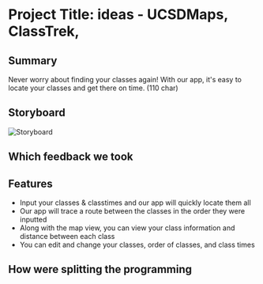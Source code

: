# Project Title: ideas - UCSDMaps, ClassTrek,   

## Summary 
Never worry about finding your classes again! With our app, it's easy to locate your classes and get there on time. (110 char)

## Storyboard
![Storyboard](https://github.com/dssung/COGS121-NONAME/blob/master/Storyboard%20Images/proposalstoryboard.jpg)

## Which feedback we took

## Features
- Input your classes & classtimes and our app will quickly locate them all
- Our app will trace a route between the classes in the order they were inputted
- Along with the map view, you can view your class information and distance between each class
- You can edit and change your classes, order of classes, and class times 

## How were splitting the programming

